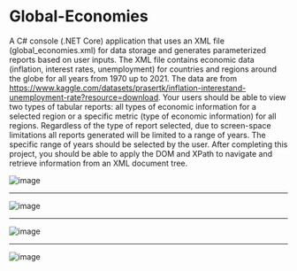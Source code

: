 # Global-Economies

A C# console (.NET Core) application that uses an XML file (global_economies.xml) for data
storage and generates parameterized reports based on user inputs. The XML file contains economic
data (inflation, interest rates, unemployment) for countries and regions around the globe for all years
from 1970 up to 2021. The data are from https://www.kaggle.com/datasets/prasertk/inflation-interestand-unemployment-rate?resource=download. Your users should be able to view two types of tabular
reports: all types of economic information for a selected region or a specific metric (type of economic
information) for all regions. Regardless of the type of report selected, due to screen-space limitations all
reports generated will be limited to a range of years. The specific range of years should be selected by
the user. After completing this project, you should be able to apply the DOM and XPath to navigate and
retrieve information from an XML document tree.

![image](https://user-images.githubusercontent.com/44261713/185906453-a59641cf-28a2-49cc-a98e-997ee171d7d6.png)
***************************************************************************************************************
![image](https://user-images.githubusercontent.com/44261713/185906531-bbfc3182-501f-4de6-ba6c-45286e61cb33.png)
***************************************************************************************************************
![image](https://user-images.githubusercontent.com/44261713/185906619-080d51bf-c486-4a91-9655-79056a33dcea.png)
***************************************************************************************************************
![image](https://user-images.githubusercontent.com/44261713/185906692-f0fd24f9-353e-4597-9e26-e903cd37e9e1.png)

